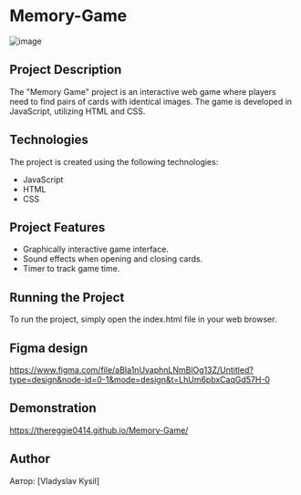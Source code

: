 # Memory-Game

![image](https://github.com/TheReggie0414/Memory-Game/assets/109174554/c04f6e09-cf04-4e62-9274-7cb3858e0ee6)


## Project Description

The "Memory Game" project is an interactive web game where players need to find pairs of cards with identical images. The game is developed in JavaScript, utilizing HTML and CSS.

## Technologies

The project is created using the following technologies:

- JavaScript
- HTML
- CSS

## Project Features

- Graphically interactive game interface.
- Sound effects when opening and closing cards.
- Timer to track game time.

## Running the Project

To run the project, simply open the index.html file in your web browser.

## Figma design

https://www.figma.com/file/aBIa1nUvaphnLNmBlOg13Z/Untitled?type=design&node-id=0-1&mode=design&t=LhUm6pbxCaqGd57H-0

## Demonstration

https://thereggie0414.github.io/Memory-Game/

## Author

Автор: [Vladyslav Kysil]
